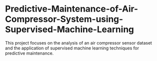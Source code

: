 # Predictive-Maintenance-of-Air-Compressor-System-using-Supervised-Machine-Learning
This project focuses on the analysis of an air compressor sensor dataset and the application of supervised machine learning techniques for predictive maintenance. 
